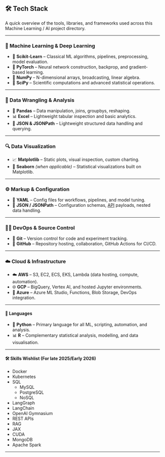 ## 🛠️ Tech Stack

A quick overview of the tools, libraries, and frameworks used across this Machine Learning / AI project directory.

---

### 🧠 Machine Learning & Deep Learning
- 🔬 **Scikit-Learn** – Classical ML algorithms, pipelines, preprocessing, model evaluation.
- 🧱 **PyTorch** – Neural network construction, backprop, and gradient-based learning.
- 🔎 **NumPy** – N-dimensional arrays, broadcasting, linear algebra.
- 🧪 **SciPy** – Scientific computations and advanced statistical operations.

---

### 🧰 Data Wrangling & Analysis
- 🐼 **Pandas** – Data manipulation, joins, groupbys, reshaping.
- 📊 **Excel** – Lightweight tabular inspection and basic analytics.
- 📁 **JSON & JSONPath** – Lightweight structured data handling and querying.

---

### 🔍 Data Visualization
- 📈 **Matplotlib** – Static plots, visual inspection, custom charting.
- 🌊 **Seaborn** *(when applicable)* – Statistical visualizations built on Matplotlib.

---

### ⚙️ Markup & Configuration
- 🧾 **YAML** – Config files for workflows, pipelines, and model tuning.
- 🧮 **JSON / JSONPath** – Configuration schemas, [API](https://github.com/aaronhowellai/machine-learning-projects/blob/main/machine%20learning%20concepts/application%20programming%20interface%20(api).png) payloads, nested data handling.

---

### 🧑‍💻 DevOps & Source Control
- 🌱 **Git** – Version control for code and experiment tracking.
- 🐙 **GitHub** – Repository hosting, collaboration, GitHub Actions for CI/CD.

---

### ☁️ Cloud & Infrastructure
- ☁️ **AWS** – S3, EC2, ECS, EKS, Lambda (data hosting, compute, automation).
- 🌐 **GCP** – BigQuery, Vertex AI, and hosted Jupyter environments.
- 🔷 **Azure** – Azure ML Studio, Functions, Blob Storage, DevOps integration.

---

#### 💬 Languages
- 🐍 **Python** – Primary language for all ML, scripting, automation, and analysis.
- 📊 **R** – Complementary statistical analysis, modelling, and data visualisation.

---

#### 🛠️ Skills Wishlist (For late 2025/Early 2026)
- Docker
- Kubernetes
- SQL
  - MySQL
  - PostgreSQL
  - NoSQL
- LangGraph
- LangChain
- OpenAI Gymnasium
- REST APIs
- RAG
- JAX
- CUDA
- MongoDB
- Apache Spark

---
